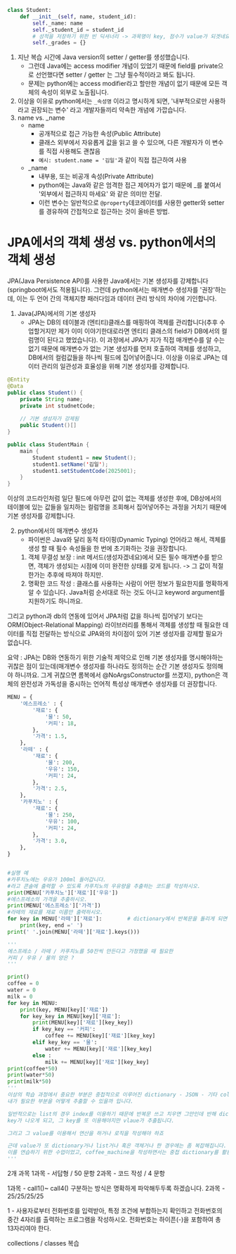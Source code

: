 ```python
class Student:
    def __init__(self, name, student_id):
        self._name: name
        self._student_id = student_id
        # 성적을 저장하기 위한 빈 딕셔너리 -> 과목명이 key, 점수가 value가 되겟네요
        self._grades = {}
```

1. 지난 복습 시간에 Java version의 setter / getter를 생성했습니다.
   - 그런데 Java에는 access modifier 개념이 있었기 때문에 field를 private으로 선언했다면
     setter / getter 는 그냥 필수적이라고 봐도 됩니다.
   - 문제는 python에는 access modifier라고 할만한 개념이 없기 때문에 모든 객체의 속성이 외부로 노출됩니다.
2. 이상을 이유로 python에서는 `_속성명` 이라고 명시하게 되면, '내부적으로만 사용하라고 권장되는 변수'
    라고 개발자들끼리 약속한 개념에 가깝습니다.
3. name vs. _name
    - name
      - 공개적으로 접근 가능한 속성(Public Attribute)
      - 클래스 외부에서 자유롭게 값을 읽고 쓸 수 있으며, 다른 개발자가 이 변수를 직접 사용해도 괜찮음
      - `예시: student.name = '김일'`과 같이 직접 접근하여 사용
    - _name
      - 내부용, 또는 비공개 속성(Private Attribute)
      - python에는 Java와 같은 엄격한 접근 제어자가 없기 때문에 _를 붙여서 '외부에서 접근하지 마세요'
        와 같은 의미만 전달.
      - 이런 변수는 일반적으로 `@property`데코레이터를 사용한 getter와 setter를 경유하여 간접적으로
        접근하는 것이 올바른 방법.
# JPA에서의 객체 생성 vs. python에서의 객체 생성
JPA(Java Persistence API)를 사용한 Java에서는 기본 생성자를 강제합니다(springboot에서도 적용됩니다).
그런데 python에서는 매개변수 생성자를 '권장'하는데, 이는 두 언어 간의 객체지향 패러다임과 데이터 관리 방식의
차이에 기인합니다.

1. Java(JPA)에서의 기본 생성자
    - JPA는 DB의 테이블과 (엔티티)클래스를 매핑하여 객체를 관리합니다(추후 수업할거지만 제가 이미 이야기한대로라면
        엔티티 클래스의 field가 DB에서의 컬럼명이 된다고 했었습니다). 이 과정에서 JPA가 지가 직접 매개변수를 알 수는
        없기 때문에 매개변수가 없는 기본 생성자를 먼저 호출하여 객체를 생성하고, DB에서의 컬럼값들을 하나씩 필드에
        집어넣어줍니다. 이상을 이유로 JPA는 데이터 관리의 일관성과 효율성을 위해 기본 생성자를 강제합니다.
```java
@Entity
@Data
public class Student() {
    private String name;
    private int studnetCode;
    
    // 기본 생성자가 강제됨
    public Student()[]
}

public class StudentMain {
    main {
        Student student1 = new Student();
        student1.setName('김일');
        student1.setStudentCode(2025001);
    }
}
```
이상의 코드라인처럼 일단 필드에 아무런 값이 없는 객체를 생성한 후에, DB상에서의 테이블에 있는 값들을 일치하는 컬럼명을 조회해서
집어넣어주는 과정을 거치기 때문에 기본 생성자를 강제합니다.


2. python에서의 매개변수 생성자
    - 파이썬은 Java와 달리 동적 타이핑(Dynamic Typing) 언어라고 해서, 객체를 생성 할 때 필수 속성들을 한 번에 초기화하는
        것을 권장합니다.
    1. 객체 무결성 보장 : init 메서드(생성자겠네요)에서 모든 필수 매개변수를 받으면, 객체가 생성되는 시점에 이미 완전한 상태를
                        갖게 됩니다. -> 그 값이 적절한가는 추후에 따져야 하지만.
    2. 명확한 코드 작성 : 클래스를 사용하는 사람이 어떤 정보가 필요한지를 명확하게 알 수 있습니다. Java처럼 순서대로 하는 것도
                        아니고 keyword argument를 지원하기도 하니까요.

그리고 python과 db의 연동에 있어서 JPA처럼 값을 하나씩 집어넣기 보다는 ORM(Object-Relational Mapping) 라이브러리를 통해서
객체를 생성할 때 필요한 데이터를 직접 전달하는 방식으로 JPA와의 차이점이 있어 기본 생성자를 강제할 필요가 없습니다.

요약 : JPA는 DB와 연동하기 위한 기술적 제약으로 인해 기본 생성자를 명시해야하는 귀찮은 점이 있는데(매개변수 생성자를 하나라도
정의하는 순간 기본 생성자도 정의해야 하니까요. 그게 귀찮으면 롬복에서 @NoArgsConstructor를 쓰겠지), python은 객체의 완전성과 가독성을 중시하는 언어적 특성상 매개변수 생성자를 더 권장합니다.

```python
MENU = {
    '에스프레소' : {
        '재료': {
            '물': 50,
            '커피': 18,
        },
        '가격': 1.5,
    },
    '라떼' : {
        '재료': {
            '물': 200,
            '우유': 150,
            '커피': 24,
        },
        '가격': 2.5,
    },
    '카푸치노' : {
        '재료': {
            '물': 250,
            '우유': 100,
            '커피': 24,
        },
        '가격': 3.0,
    },
}


#실행 예
#카푸치노에는 우유가 100ml 들어갑니다.
#라고 콘솔에 출력할 수 있도록 카푸치노의 우유량을 추출하는 코드를 작성하시오.
print(MENU['카푸치노']['재료']['우유'])
#에스프레소의 가격을 추출하시오.
print(MENU['에스프레소']['가격'])
#라떼의 재료를 재료 이름만 출력하시오.
for key in MENU['라떼']['재료']:        # dictionary에서 반복문을 돌리게 되면 key가 나온다 그리고 그 key를 이용해서 value 조회 가능
    print(key, end =' ')
print(' '.join(MENU['라떼']['재료'].keys()))

'''
에스프레소 / 라떼 / 카푸치노를 50잔씩 만든다고 가정했을 때 필요한
커피 / 우유 / 물의 양은 ?
'''

print()
coffee = 0
water = 0
milk = 0
for key in MENU:
    print(key, MENU[key]['재료'])
    for key_key in MENU[key]['재료']:
        print(MENU[key]['재료'][key_key])
        if key_key == '커피':
            coffee += MENU[key]['재료'][key_key]
        elif key_key == '물':
            water += MENU[key]['재료'][key_key]
        else :
            milk += MENU[key]['재료'][key_key]
print(coffee*50)
print(water*50)
print(milk*50)
'''
이상의 학습 과정에서 중요한 부분은 중첩적으로 이루어진 dictionary - JSON - 기타 collections들이 합쳐진 데이터에서
내가 필요한 부분을 어떻게 추출할 수 있을까 입니다.

일반적으로는 list의 경우 index를 이용하기 때문에 반복문 쓰고 치우면 그만인데 반해 dictionary는 반복문을 돌리면
key가 나오게 되고, 그 key를 또 이용해야지만 vlaue가 추출됩니다.

그리고 그 value를 이용해서 연산을 하거나 로직을 작성해야 하죠

근데 value가 또 dictionary거나 list거나 혹은 객체거나 한 경우에는 좀 복잡해집니다.
이를 연습하기 위한 수업이었고, coffee_machine을 작성하면서는 중첩 dictionary를 활용하도록 하겠습니다
'''
```

2개 과목
1과목 - 서답형 / 50 문항
2과목 - 코드 작성 / 4 문항

1과목 - call1()~ call4() 구분하는 방식은 명확하게 파악해두두록 하겠습니다.
2과목 - 25/25/25/25

1 - 사용자로부터 전화번호를 입력받아, 특정 조건에 부합하는지 확인하고 전화번호의 중간 4자리를 출력하는 프로그램을 작성하시오.
전화번호는 하이픈(-)을 포함하여 총 13자리여야 한다.

collections / classes 복습